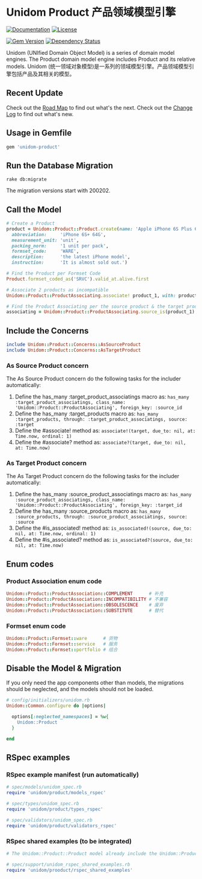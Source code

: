 # Unidom Product 产品领域模型引擎

[![Documentation](http://img.shields.io/badge/docs-rdoc.info-blue.svg)](http://www.rubydoc.info/gems/unidom-product/frames)
[![License](https://img.shields.io/badge/license-MIT-green.svg)](http://opensource.org/licenses/MIT)

[![Gem Version](https://badge.fury.io/rb/unidom-product.svg)](https://badge.fury.io/rb/unidom-product)
[![Dependency Status](https://gemnasium.com/badges/github.com/topbitdu/unidom-product.svg)](https://gemnasium.com/github.com/topbitdu/unidom-product)

Unidom (UNIfied Domain Object Model) is a series of domain model engines. The Product domain model engine includes Product and its relative models.
Unidom (统一领域对象模型)是一系列的领域模型引擎。产品领域模型引擎包括产品及其相关的模型。



## Recent Update

Check out the [Road Map](ROADMAP.md) to find out what's the next.
Check out the [Change Log](CHANGELOG.md) to find out what's new.



## Usage in Gemfile

```ruby
gem 'unidom-product'
```



## Run the Database Migration

```shell
rake db:migrate
```
The migration versions start with 200202.



## Call the Model

```ruby
# Create a Product
product = Unidom::Product::Product.create(name: 'Apple iPhone 6S Plus 64G',
  abbreviation:     'iPhone 6S+ 64G',
  measurement_unit: 'unit',
  packing_norm:     '1 unit per pack',
  formset_code:     'WARE',
  description:      'the latest iPhone model',
  instruction:      'It is almost sold out.')

# Find the Product per Formset Code
Product.formset_coded_as('SRVC').valid_at.alive.first

# Associate 2 products as incompatible
Unidom::Product::ProductAssociating.associate! product_1, with: product_2, due_to: 'ICPT', ordinal: 1, quantity: 1, at: Time.now

# Find the Product Associating per the source product & the target product
associating = Unidom::Product::ProductAssociating.source_is(product_1).target_is(product_2).first
```



## Include the Concerns

```ruby
include Unidom::Product::Concerns::AsSourceProduct
include Unidom::Product::Concerns::AsTargetProduct
```

### As Source Product concern

The As Source Product concern do the following tasks for the includer automatically:
1. Define the has_many :target_product_associatings macro as: ``has_many :target_product_associatings, class_name: 'Unidom::Product::ProductAssociating', foreign_key: :source_id``
2. Define the has_many :target_products macro as: ``has_many :target_products, through: :target_product_associatings, source: :target``
3. Define the #associate! method as: ``associate!(target, due_to: nil, at: Time.now, ordinal: 1)``
4. Define the #associate? method as: ``associate?(target, due_to: nil, at: Time.now)``

### As Target Product concern

The As Target Product concern do the following tasks for the includer automatically:
1. Define the has_many :source_product_associatings macro as: ``has_many :source_product_associatings, class_name: 'Unidom::Product::ProductAssociating', foreign_key: :target_id``
2. Define the has_many :source_products macro as: ``has_many :source_products, through: :source_product_associatings, source: :source``
3. Define the #is_associated! method as: ``is_associated!(source, due_to: nil, at: Time.now, ordinal: 1)``
4. Define the #is_associated? method as: ``is_associated?(source, due_to: nil, at: Time.now)``



## Enum codes

### Product Association enum code

```ruby
Unidom::Product::ProductAssociation::COMPLEMENT      # 补充
Unidom::Product::ProductAssociation::INCOMPATIBILITY # 不兼容
Unidom::Product::ProductAssociation::OBSOLESCENCE    # 废弃
Unidom::Product::ProductAssociation::SUBSTITUTE      # 替代
```

### Formset enum code

```ruby
Unidom::Product::Formset::ware      # 货物
Unidom::Product::Formset::service   # 服务
Unidom::Product::Formset::portfolio # 组合
```



## Disable the Model & Migration

If you only need the app components other than models, the migrations should be neglected, and the models should not be loaded.
```ruby
# config/initializers/unidom.rb
Unidom::Common.configure do |options|

  options[:neglected_namespaces] = %w{
    Unidom::Product
  }

end
```



## RSpec examples

### RSpec example manifest (run automatically)

```ruby
# spec/models/unidom_spec.rb
require 'unidom/product/models_rspec'

# spec/types/unidom_spec.rb
require 'unidom/product/types_rspec'

# spec/validators/unidom_spec.rb
require 'unidom/product/validators_rspec'
```

### RSpec shared examples (to be integrated)

```ruby
# The Unidom::Product::Product model already include the Unidom::Product::Concerns::AsSourceProduct concern, & the Unidom::Product::Concerns::AsSourceProduct concern

# spec/support/unidom_rspec_shared_examples.rb
require 'unidom/prooduct/rspec_shared_examples'
```
